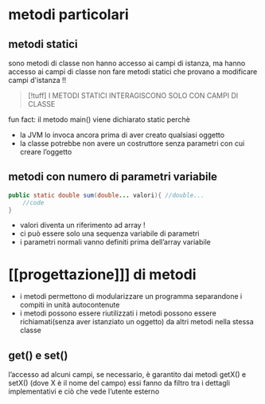 # metodi particolari
## metodi statici
sono metodi di classe
non hanno accesso ai campi di istanza, ma hanno accesso ai campi di classe non fare metodi statici che provano a modificare campi d'istanza !!
>[!tuff] I METODI STATICI INTERAGISCONO SOLO CON CAMPI DI CLASSE

fun fact: il metodo main() viene dichiarato static perchè 
- la JVM lo invoca ancora prima di aver creato qualsiasi oggetto
- la classe potrebbe non avere un costruttore senza parametri con cui creare l’oggetto
## metodi con numero di parametri variabile
```java
public static double sum(double... valori){ //double...
	//code
}
```
- valori diventa un riferimento ad array ! 
- ci può essere solo una sequenza variabile di parametri
- i parametri normali vanno definiti prima dell’array variabile


# [[progettazione]]] di metodi
- i metodi permettono di modularizzare un programma separandone i compiti in unità autocontenute
- i metodi possono essere riutilizzati 
	i metodi possono essere richiamati(senza aver istanziato un oggetto) da altri metodi nella stessa classe
## get() e set()
l’accesso ad alcuni campi, se necessario, è garantito dai metodi getX() e setX() (dove X è il nome del campo)
essi fanno da filtro tra i dettagli implementativi e ciò che vede l’utente esterno